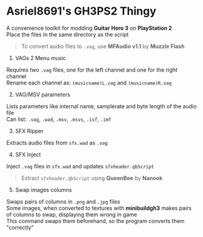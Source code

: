 # Asriel8691's GH3PS2 Thingy

A convenience toolkit for modding **Guitar Hero 3** on **PlayStation 2**  
Place the files in the same directory as the script

> To convert audio files to `.vag`, use **MFAudio v1.1** by **Muzzle Flash**

1. VAGs 2 Menu music

Requires two `.vag` files, one for the left channel and one for the right channel  
Rename each channel as: `(musicname)L.vag` and `(musicname)R.vag`

2. VAG/MSV parameters

Lists parameters like internal name, samplerate and byte length of the audio file  
Can list: `.vag`, `.wad`, `.msv`, `.msvs`, `.isf`, `.imf`

3. SFX Ripper

Extracts audio files from `sfx.wad` as `.vag`

4. SFX Inject

Inject `.vag` files in `sfx.wad` and updates `sfxheader.qbScript`
> Extract `sfxheader.qbScript` using **QueenBee** by **Nanook**

5. Swap images columns

Swaps pairs of columns in `.png` and `.jpg` files  
Some images, when converted to textures with **minibuildgh3** makes pairs of columns to swap, displaying them wrong in game  
This command swaps them beforehand, so the program converts them "correctly"
